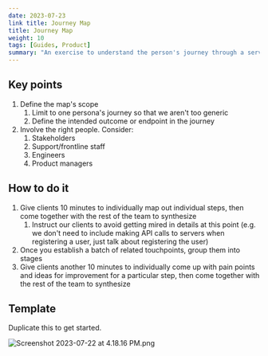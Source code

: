 ```yaml
---
date: 2023-07-23
link title: Journey Map
title: Journey Map
weight: 10
tags: [Guides, Product]
summary: "An exercise to understand the person's journey through a service."
---
```


## Key points

1. Define the map's scope
    1. Limit to one persona's journey so that we aren't too generic
    2. Define the intended outcome or endpoint in the journey
2. Involve the right people. Consider:
    1. Stakeholders
    2. Support/frontline staff
    3. Engineers
    4. Product managers

## How to do it

1. Give clients 10 minutes to individually map out individual steps, then come together with the rest of the team to synthesize
    1. Instruct our clients to avoid getting mired in details at this point (e.g. we don't need to include making API calls to servers when registering a user, just talk about registering the user)
2. Once you establish a batch of related touchpoints, group them into stages
3. Give clients another 10 minutes to individually come up with pain points and ideas for improvement for a particular step, then come together with the rest of the team to synthesize

## Template

Duplicate this to get started.

![Screenshot 2023-07-22 at 4.18.16 PM.png](/img/Screenshot_2023-07-22_at_4.18.16_PM.png)